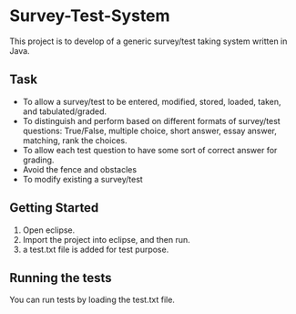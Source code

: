 # Survey-Test-System
This project is to develop of a generic survey/test taking system written in Java. 

## Task
* To allow a survey/test to be entered, modified, stored, loaded, taken, and tabulated/graded.
* To distinguish and perform based on different formats of survey/test questions: True/False, multiple choice, short answer, essay answer, matching, rank the choices.
* To allow each test question to have some sort of correct answer for grading.
* Avoid the fence and obstacles
* To modify existing a survey/test

## Getting Started

1. Open eclipse.
2. Import the project into eclipse, and then run.
3. a test.txt file is added for test purpose.

## Running the tests

You can run tests by loading the test.txt file.

